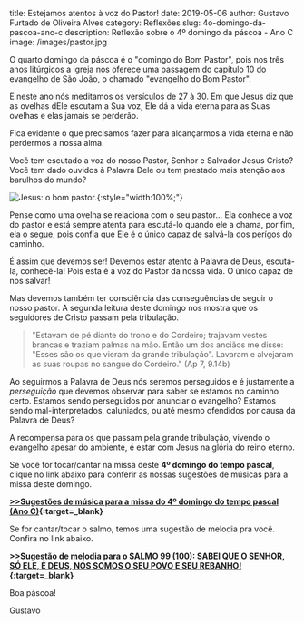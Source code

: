﻿title: Estejamos atentos à voz do Pastor!
date: 2019-05-06
author: Gustavo Furtado de Oliveira Alves
category: Reflexões
slug: 4o-domingo-da-pascoa-ano-c
description: Reflexão sobre o 4º domingo da páscoa - Ano C
image: /images/pastor.jpg

O quarto domingo da páscoa é o "domingo do Bom Pastor",
pois nos três anos litúrgicos a igreja nos oferece uma passagem do
capítulo 10 do evangelho de São João, o chamado "evangelho do Bom Pastor".

E neste ano nós meditamos os versículos de 27 à 30.
Em que Jesus diz que as ovelhas dEle escutam a Sua voz, Ele dá a vida eterna para as Suas ovelhas
e elas jamais se perderão.

Fica evidente o que precisamos fazer para alcançarmos a vida eterna e não perdermos a nossa alma.

Você tem escutado a voz do nosso Pastor, Senhor e Salvador Jesus Cristo?
Você tem dado ouvidos à Palavra Dele ou tem prestado mais atenção aos barulhos do mundo?

![Jesus: o bom pastor.](/images/pastor.jpg){:style="width:100%;"}

Pense como uma ovelha se relaciona com o seu pastor...
Ela conhece a voz do pastor e está sempre atenta para escutá-lo quando ele a chama, por fim,
ela o segue, pois confia que Ele é o único capaz de salvá-la dos perígos do caminho.

É assim que devemos ser! Devemos estar atento à Palavra de Deus, escutá-la, conhecê-la!
Pois esta é a voz do Pastor da nossa vida. O único capaz de nos salvar!

Mas devemos também ter consciência das conseguências de seguir o nosso pastor.
A segunda leitura deste domingo nos mostra que os seguidores de Cristo passam pela tribulação.

>"Estavam de pé diante do trono e do Cordeiro; 
trajavam vestes brancas 
e traziam palmas na mão.
Então um dos anciãos me disse: 
"Esses são os que vieram da grande tribulação". 
Lavaram e alvejaram as suas roupas 
no sangue do Cordeiro." (Ap 7, 9.14b)

Ao seguirmos a Palavra de Deus nós seremos perseguidos e é justamente a _perseguição_ que devemos observar para saber se estamos no caminho certo.
Estamos sendo perseguidos por anunciar o evangelho? Estamos sendo mal-interpretados, caluniados, ou até mesmo ofendidos por causa da Palavra de Deus?

A recompensa para os que passam pela grande tribulação, vivendo o evangelho apesar do ambiente, é estar com Jesus na glória do reino eterno.

Se você for tocar/cantar na missa deste **4º domingo do tempo pascal**, clique no link abaixo para conferir as nossas sugestões de músicas para a missa deste domingo.

**[>>Sugestões de música para a missa do 4º domingo do tempo pascal (Ano C)](http://musicasparamissa.com.br/sugestoes-para/4o-domingo-da-pascoa-ano-c/){:target=\_blank}**

Se for cantar/tocar o salmo, temos uma sugestão de melodia pra você. Confira no link abaixo.

**[>>Sugestão de melodia para o SALMO 99 (100): SABEI QUE O SENHOR, SÓ ELE, É DEUS, NÓS SOMOS O SEU POVO E SEU REBANHO!](https://musicasparamissa.com.br/musica/salmo-99-100-sabei-que-o-senhor/){:target=\_blank}**

Boa páscoa!

Gustavo
